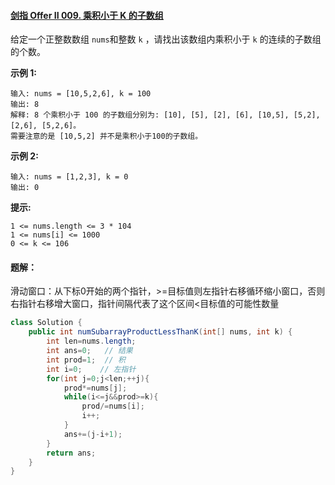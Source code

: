 #### [剑指 Offer II 009. 乘积小于 K 的子数组](https://leetcode.cn/problems/ZVAVXX/)

给定一个正整数数组 `nums`和整数 `k` ，请找出该数组内乘积小于 `k` 的连续的子数组的个数。

**示例 1:**

~~~
输入: nums = [10,5,2,6], k = 100
输出: 8
解释: 8 个乘积小于 100 的子数组分别为: [10], [5], [2], [6], [10,5], [5,2], [2,6], [5,2,6]。
需要注意的是 [10,5,2] 并不是乘积小于100的子数组。
~~~

**示例 2:**

~~~
输入: nums = [1,2,3], k = 0
输出: 0
~~~

**提示:** 

~~~
1 <= nums.length <= 3 * 104
1 <= nums[i] <= 1000
0 <= k <= 106
~~~



#### 题解：

滑动窗口：从下标0开始的两个指针，>=目标值则左指针右移循环缩小窗口，否则右指针右移增大窗口，指针间隔代表了这个区间<目标值的可能性数量

~~~java
class Solution {
    public int numSubarrayProductLessThanK(int[] nums, int k) {
        int len=nums.length;
        int ans=0;   // 结果
        int prod=1;  // 积
        int i=0;    // 左指针
        for(int j=0;j<len;++j){
            prod*=nums[j];
            while(i<=j&&prod>=k){
                prod/=nums[i];
                i++;
            }
            ans+=(j-i+1);
        }
        return ans;
    }
}
~~~

